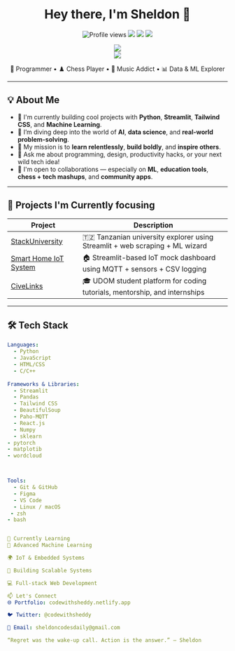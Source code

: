 
<h1 align="center">Hey there, I'm Sheldon 👋</h1>

<p align="center">
  <img src="https://komarev.com/ghpvc/?username=zuck30&style=for-the-badge&color=blueviolet" alt="Profile views" />
  <img src="https://img.shields.io/badge/Code-Python-blue?style=for-the-badge&logo=python&logoColor=white" />
  <img src="https://img.shields.io/badge/Machine%20Learning-🔥-red?style=for-the-badge" />
  <img src="https://img.shields.io/badge/Made%20with-❤️-pink?style=for-the-badge" />
</p>

<p align="center">
  <img src="https://github-readme-stats.vercel.app/api?username=zuck30&show_icons=true&theme=radical&hide=prs&count_private=true" />
  <br>
  <img src="https://github-readme-streak-stats.herokuapp.com/?user=zuck30&theme=radical" />
</p>

<p align="center">
  🧠 Programmer • ♟️ Chess Player • 🎵 Music Addict • 📊 Data & ML Explorer
</p>

---

## 💡 About Me

- 🔭 I'm currently building cool projects with **Python**, **Streamlit**, **Tailwind CSS**, and **Machine Learning**.
- 🌱 I’m diving deep into the world of **AI**, **data science**, and **real-world problem-solving**.
- 🧠 My mission is to **learn relentlessly**, **build boldly**, and **inspire others**.
- 💬 Ask me about programming, design, productivity hacks, or your next wild tech idea!
- 💞️ I'm open to collaborations — especially on **ML**, **education tools**, **chess + tech mashups**, and **community apps**.

---

## 🚀 Projects I'm Currently focusing

| Project | Description |
|--------|-------------|
| [StackUniversity](https://github.com/zuck30/stackuniversity) | 🇹🇿 Tanzanian university explorer using Streamlit + web scraping + ML wizard |
| [Smart Home IoT System](#) | 🏠 Streamlit-based IoT mock dashboard using MQTT + sensors + CSV logging |
| [CiveLinks](#) | 🎓 UDOM student platform for coding tutorials, mentorship, and internships |

---

## 🛠️ Tech Stack

```yaml
Languages:
  - Python
  - JavaScript
  - HTML/CSS
  - C/C++
  
Frameworks & Libraries:
  - Streamlit
  - Pandas
  - Tailwind CSS
  - BeautifulSoup
  - Paho-MQTT
  - React.js
  - Numpy
  - sklearn
- pytorch
- matplotib
- wordcloud



Tools:
  - Git & GitHub
  - Figma
  - VS Code
  - Linux / macOS
 - zsh
- bash


🧠 Currently Learning
🧠 Advanced Machine Learning

🌍 IoT & Embedded Systems

💼 Building Scalable Systems

💻 Full-stack Web Development

📫 Let's Connect
🌐 Portfolio: codewithsheddy.netlify.app

🐦 Twitter: @codewithsheddy

💌 Email: sheldoncodesdaily@gmail.com

“Regret was the wake-up call. Action is the answer.” — Sheldon




